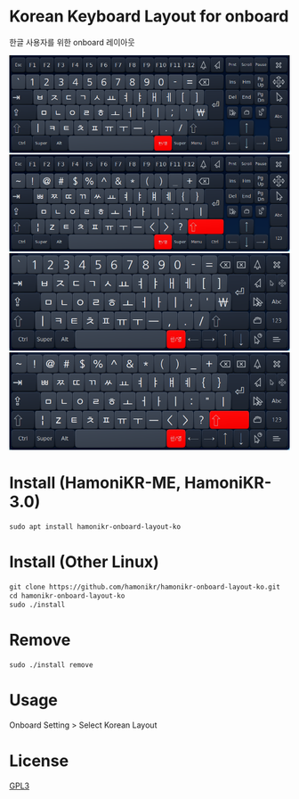 # Korean Keyboard Layout for onboard

한글 사용자를 위한 onboard 레이아웃 

![onboard-ko.png](./imgs/onboard-ko.png)
![onboard-ko2.png](./imgs/onboard-ko2.png)
![onboard-ko3.png](./imgs/onboard-ko3.png)
![onboard-ko4.png](./imgs/onboard-ko4.png)

# Install (HamoniKR-ME, HamoniKR-3.0)
```
sudo apt install hamonikr-onboard-layout-ko
```

# Install (Other Linux)

```
git clone https://github.com/hamonikr/hamonikr-onboard-layout-ko.git
cd hamonikr-onboard-layout-ko
sudo ./install
```

# Remove
```
sudo ./install remove
```

# Usage

Onboard Setting > Select Korean Layout

# License

[GPL3](./LICENSE)

